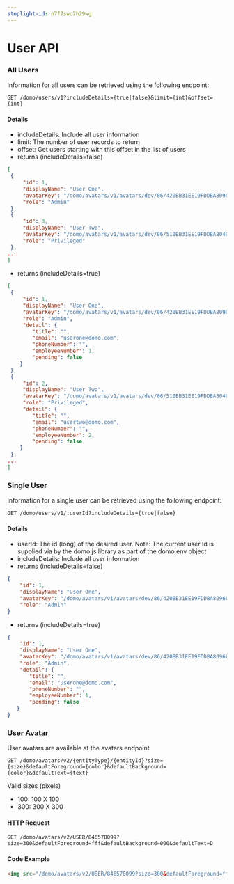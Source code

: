 ```yaml
---
stoplight-id: n7f7swo7h29wg
---
```


# User API

### All Users

Information for all users can be retrieved using the following endpoint:

```text
GET /domo/users/v1?includeDetails={true|false}&limit={int}&offset={int}
```

#### Details

- includeDetails: Include all user information
- limit: The number of user records to return
- offset: Get users starting with this offset in the list of users
- returns (includeDetails=false)

```json
[
 {
     "id": 1,
     "displayName": "User One",
     "avatarKey": "/domo/avatars/v1/avatars/dev/86/420BB31EE19FDDBA8096F19ACD4C4D.jpg",
     "role": "Admin"
 },
 {
     "id": 3,
     "displayName": "User Two",
     "avatarKey": "/domo/avatars/v1/avatars/dev/86/510BB31EE19FDDBA8046F18ACD3C5D.jpg",
     "role": "Privileged"
 },
...
]
```

- returns (includeDetails=true)

```json
[
 {
     "id": 1,
     "displayName": "User One",
     "avatarKey": "/domo/avatars/v1/avatars/dev/86/420BB31EE19FDDBA8096F19ACD4C4D.jpg",
     "role": "Admin",
     "detail": {
        "title": "",
        "email": "userone@domo.com",
        "phoneNumber": "",
        "employeeNumber": 1,
        "pending": false
    }
 },
 {
     "id": 2,
     "displayName": "User Two",
     "avatarKey": "/domo/avatars/v1/avatars/dev/86/510BB31EE19FDDBA8046F18ACD3C5D.jpg",
     "role": "Privileged",
     "detail": {
        "title": "",
        "email": "usertwo@domo.com",
        "phoneNumber": "",
        "employeeNumber": 2,
        "pending": false
    }
 },
...
]
```

### Single User

Information for a single user can be retrieved using the following endpoint:

```text
GET /domo/users/v1/:userId?includeDetails={true|false}
```

#### Details

- userId: The id (long) of the desired user. Note: The current user Id is supplied via by the domo.js library as part of the domo.env object
- includeDetails: Include all user information
- returns (includeDetails=false)

```json
{
    "id": 1,
    "displayName": "User One",
    "avatarKey": "/domo/avatars/v1/avatars/dev/86/420BB31EE19FDDBA8096F19ACD4C4D.jpg",
    "role": "Admin"
}
```

- returns (includeDetails=true)

```json
{
    "id": 1,
    "displayName": "User One",
    "avatarKey": "/domo/avatars/v1/avatars/dev/86/420BB31EE19FDDBA8096F19ACD4C4D.jpg",
    "role": "Admin",
    "detail": {
       "title": "",
       "email": "userone@domo.com",
       "phoneNumber": "",
       "employeeNumber": 1,
       "pending": false
   }
}
```

### User Avatar

User avatars are available at the avatars endpoint

```text
GET /domo/avatars/v2/{entityType}/{entityId}?size={size}&defaultForeground={color}&defaultBackground={color}&defaultText={text}
```

Valid sizes (pixels)
- 100: 100 X 100
- 300: 300 X 300

#### HTTP Request

```text
GET /domo/avatars/v2/USER/846578099?size=300&defaultForeground=fff&defaultBackground=000&defaultText=D
```

#### Code Example

```html
<img src="/domo/avatars/v2/USER/846578099?size=300&defaultForeground=fff&defaultBackground=000&defaultText=D" alt="User Avatar" />
```
